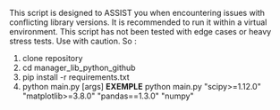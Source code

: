 This script is designed to ASSIST you when encountering issues with conflicting library versions.
It is recommended to run it within a virtual environment.
This script has not been tested with edge cases or heavy stress tests. Use with caution.
So :
1) clone repository
2) cd manager_lib_python_github
3) pip install -r requirements.txt
4) python main.py [args]
**EXEMPLE**
python main.py "scipy>=1.12.0" "matplotlib>=3.8.0" "pandas==1.3.0" "numpy"
